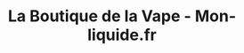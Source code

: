 ---
title: "La Boutique de la Vape - Mon-liquide.fr"
url: /saint-mard/la-boutique-de-la-vape-mon-liquide-fr/
shop: e-cigarette
---